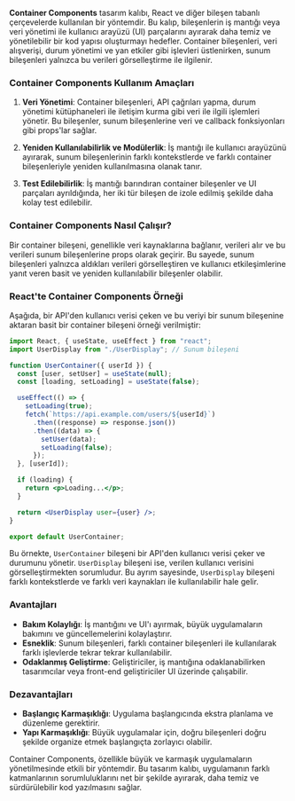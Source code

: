 **Container Components** tasarım kalıbı, React ve diğer bileşen tabanlı çerçevelerde kullanılan bir yöntemdir. Bu kalıp, bileşenlerin iş mantığı veya veri yönetimi ile kullanıcı arayüzü (UI) parçalarını ayırarak daha temiz ve yönetilebilir bir kod yapısı oluşturmayı hedefler. Container bileşenleri, veri alışverişi, durum yönetimi ve yan etkiler gibi işlevleri üstlenirken, sunum bileşenleri yalnızca bu verileri görselleştirme ile ilgilenir.

### Container Components Kullanım Amaçları

1. **Veri Yönetimi**: Container bileşenleri, API çağrıları yapma, durum yönetimi kütüphaneleri ile iletişim kurma gibi veri ile ilgili işlemleri yönetir. Bu bileşenler, sunum bileşenlerine veri ve callback fonksiyonları gibi props'lar sağlar.
2. **Yeniden Kullanılabilirlik ve Modülerlik**: İş mantığı ile kullanıcı arayüzünü ayırarak, sunum bileşenlerinin farklı kontekstlerde ve farklı container bileşenleriyle yeniden kullanılmasına olanak tanır.

3. **Test Edilebilirlik**: İş mantığı barındıran container bileşenler ve UI parçaları ayrıldığında, her iki tür bileşen de izole edilmiş şekilde daha kolay test edilebilir.

### Container Components Nasıl Çalışır?

Bir container bileşeni, genellikle veri kaynaklarına bağlanır, verileri alır ve bu verileri sunum bileşenlerine props olarak geçirir. Bu sayede, sunum bileşenleri yalnızca aldıkları verileri görselleştiren ve kullanıcı etkileşimlerine yanıt veren basit ve yeniden kullanılabilir bileşenler olabilir.

### React'te Container Components Örneği

Aşağıda, bir API'den kullanıcı verisi çeken ve bu veriyi bir sunum bileşenine aktaran basit bir container bileşeni örneği verilmiştir:

```jsx
import React, { useState, useEffect } from "react";
import UserDisplay from "./UserDisplay"; // Sunum bileşeni

function UserContainer({ userId }) {
  const [user, setUser] = useState(null);
  const [loading, setLoading] = useState(false);

  useEffect(() => {
    setLoading(true);
    fetch(`https://api.example.com/users/${userId}`)
      .then((response) => response.json())
      .then((data) => {
        setUser(data);
        setLoading(false);
      });
  }, [userId]);

  if (loading) {
    return <p>Loading...</p>;
  }

  return <UserDisplay user={user} />;
}

export default UserContainer;
```

Bu örnekte, `UserContainer` bileşeni bir API'den kullanıcı verisi çeker ve durumunu yönetir. `UserDisplay` bileşeni ise, verilen kullanıcı verisini görselleştirmekten sorumludur. Bu ayrım sayesinde, `UserDisplay` bileşeni farklı kontekstlerde ve farklı veri kaynakları ile kullanılabilir hale gelir.

### Avantajları

- **Bakım Kolaylığı**: İş mantığını ve UI'ı ayırmak, büyük uygulamaların bakımını ve güncellemelerini kolaylaştırır.
- **Esneklik**: Sunum bileşenleri, farklı container bileşenleri ile kullanılarak farklı işlevlerde tekrar tekrar kullanılabilir.
- **Odaklanmış Geliştirme**: Geliştiriciler, iş mantığına odaklanabilirken tasarımcılar veya front-end geliştiriciler UI üzerinde çalışabilir.

### Dezavantajları

- **Başlangıç Karmaşıklığı**: Uygulama başlangıcında ekstra planlama ve düzenleme gerektirir.
- **Yapı Karmaşıklığı**: Büyük uygulamalar için, doğru bileşenleri doğru şekilde organize etmek başlangıçta zorlayıcı olabilir.

Container Components, özellikle büyük ve karmaşık uygulamaların yönetilmesinde etkili bir yöntemdir. Bu tasarım kalıbı, uygulamanın farklı katmanlarının sorumluluklarını net bir şekilde ayırarak, daha temiz ve sürdürülebilir kod yazılmasını sağlar.

